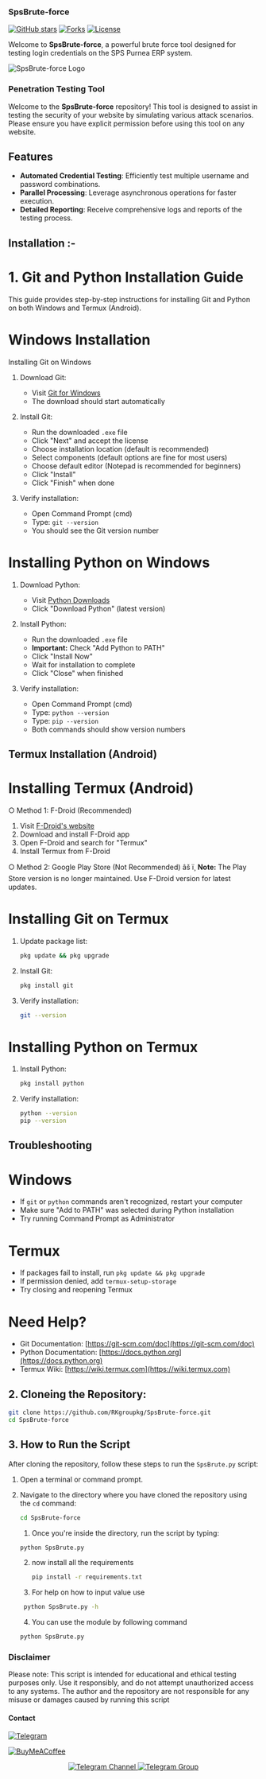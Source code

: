 ### SpsBrute-force

[![GitHub stars](https://img.shields.io/github/stars/RKgroupkg/SpsBrute-force?style=social)](https://github.com/RKgroupkg/SpsBrute-force)
[![Forks](https://img.shields.io/github/forks/RKgroupkg/SpsBrute-force?style=social)](https://github.com/RKgroupkg/SpsBrute-force/forks)
[![License](https://img.shields.io/github/license/RKgroupkg/SpsBrute-force?style=flat)](https://github.com/RKgroupkg/SpsBrute-force/blob/main/LICENSE)

Welcome to **SpsBrute-force**, a powerful brute force tool designed for testing login credentials on the SPS Purnea ERP system.

![SpsBrute-force Logo](https://encrypted-tbn0.gstatic.com/images?q=tbn:ANd9GcR5f4E3rl9YbpO17er1dZGsCBygDt9x6TPgPw&usqp=CAU) <!-- Replace with your logo or a relevant image -->

### Penetration Testing Tool

Welcome to the **SpsBrute-force** repository! This tool is designed to assist in testing the security of your website by simulating various attack scenarios. Please ensure you have explicit permission before using this tool on any website.

## Features

- **Automated Credential Testing**: Efficiently test multiple username and password combinations.
- **Parallel Processing**: Leverage asynchronous operations for faster execution.
- **Detailed Reporting**: Receive comprehensive logs and reports of the testing process.

## Installation :-

# 1. Git and Python Installation Guide

This guide provides step-by-step instructions for installing Git and Python on both Windows and Termux (Android).

# Windows Installation

 Installing Git on Windows

1. Download Git:
   - Visit [Git for Windows](https://git-scm.com/download/windows)
   - The download should start automatically

2. Install Git:
   - Run the downloaded `.exe` file
   - Click "Next" and accept the license
   - Choose installation location (default is recommended)
   - Select components (default options are fine for most users)
   - Choose default editor (Notepad is recommended for beginners)
   - Click "Install"
   - Click "Finish" when done

3. Verify installation:
   - Open Command Prompt (cmd)
   - Type: `git --version`
   - You should see the Git version number

# Installing Python on Windows

1. Download Python:
   - Visit [Python Downloads](https://www.python.org/downloads/)
   - Click "Download Python" (latest version)

2. Install Python:
   - Run the downloaded `.exe` file
   - **Important:** Check "Add Python to PATH"
   - Click "Install Now"
   - Wait for installation to complete
   - Click "Close" when finished

3. Verify installation:
   - Open Command Prompt (cmd)
   - Type: `python --version`
   - Type: `pip --version`
   - Both commands should show version numbers

## Termux Installation (Android)
# Installing Termux (Android)

○ Method 1: F-Droid (Recommended)
1. Visit [F-Droid's website](https://f-droid.org)
2. Download and install F-Droid app
3. Open F-Droid and search for "Termux"
4. Install Termux from F-Droid

○ Method 2: Google Play Store (Not Recommended)
âš ï¸ **Note:** The Play Store version is no longer maintained. Use F-Droid version for latest updates.

# Installing Git on Termux

1. Update package list:
   ```bash
   pkg update && pkg upgrade
   ```

2. Install Git:
   ```bash
   pkg install git
   ```

3. Verify installation:
   ```bash
   git --version
   ```

# Installing Python on Termux

1. Install Python:
   ```bash
   pkg install python
   ```

2. Verify installation:
   ```bash
   python --version
   pip --version
   ```


## Troubleshooting

# Windows
- If `git` or `python` commands aren't recognized, restart your computer
- Make sure "Add to PATH" was selected during Python installation
- Try running Command Prompt as Administrator

# Termux
- If packages fail to install, run `pkg update && pkg upgrade`
- If permission denied, add `termux-setup-storage`
- Try closing and reopening Termux

# Need Help?
- Git Documentation: [https://git-scm.com/doc](https://git-scm.com/doc)
- Python Documentation: [https://docs.python.org](https://docs.python.org)
- Termux Wiki: [https://wiki.termux.com](https://wiki.termux.com)

## 2. **Cloneing the Repository**:

   ```bash
   git clone https://github.com/RKgroupkg/SpsBrute-force.git
   cd SpsBrute-force
   ```
## 3. How to Run the Script

After cloning the repository, follow these steps to run the `SpsBrute.py` script:

1. Open a terminal or command prompt.
2. Navigate to the directory where you have cloned the repository using the `cd` command:
   ```bash
   cd SpsBrute-force
   ```
   1. Once you're inside the directory, run the script by typing:
     ```bash
     python SpsBrute.py
     ```

   2. now install all the requirements
      ```bash
      pip install -r requirements.txt
      ```

   3. For help on how to input value use
    ```bash
     python SpsBrute.py -h
    ```

   4. You can use the module by following command
    ```bash
    python SpsBrute.py
    ```


    
### Disclaimer
Please note: This script is intended for educational and ethical testing purposes only. Use it responsibly, and do not attempt unauthorized access to any systems. The author and the repository are not responsible for any misuse or damages caused by running this script


#### Contact
[![Telegram](https://img.shields.io/badge/Join%20Telegram-%40Rkgroup5316-0088cc?style=for-the-badge&logo=telegram)](https://t.me/Rkgroup5316)

[![BuyMeACoffee](https://img.shields.io/badge/Support%20me%20on-Buy%20Me%20a%20Coffee-FF813F?style=for-the-badge&logo=buymeacoffee)](https://buymeacoffee.com/Rkgroup)


<p align="center">
  <a href="https://t.me/Rkgroup_Bot">
    <img src="https://img.shields.io/static/v1?label=Join&message=Telegram%20Channel&color=blueviolet&style=for-the-badge&logo=telegram&logoColor=white" alt="Telegram Channel" />
  </a>
  <a href="https://telegram.me/Rkgroup_helpbot">
    <img src="https://img.shields.io/static/v1?label=Join&message=Telegram%20Group&color=blueviolet&style=for-the-badge&logo=telegram&logoColor=white" alt="Telegram Group" />
  </a>
</p>
